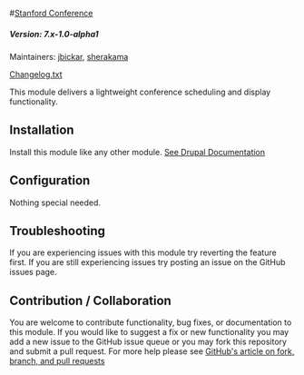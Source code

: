 #[Stanford Conference](https://github.com/SU-SWS/stanford_conference)
##### Version: 7.x-1.0-alpha1

Maintainers: [jbickar](https://github.com/jbickar), [sherakama](https://github.com/sherakama)

[Changelog.txt](CHANGELOG.txt)

This module delivers a lightweight conference scheduling and display functionality.

Installation
---

Install this module like any other module. [See Drupal Documentation](https://drupal.org/documentation/install/modules-themes/modules-7)

Configuration
---

Nothing special needed.

Troubleshooting
---

If you are experiencing issues with this module try reverting the feature first. If you are still experiencing issues try posting an issue on the GitHub issues page.

Contribution / Collaboration
---

You are welcome to contribute functionality, bug fixes, or documentation to this module. If you would like to suggest a fix or new functionality you may add a new issue to the GitHub issue queue or you may fork this repository and submit a pull request. For more help please see [GitHub's article on fork, branch, and pull requests](https://help.github.com/articles/using-pull-requests)
